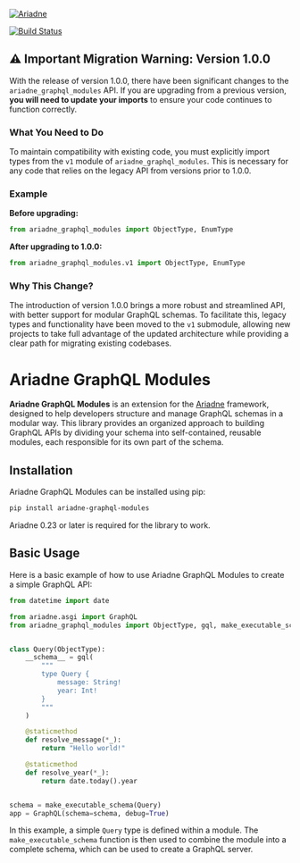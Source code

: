 [![Ariadne](https://ariadnegraphql.org/img/logo-horizontal-sm.png)](https://ariadnegraphql.org)

[![Build Status](https://github.com/mirumee/ariadne-graphql-modules/actions/workflows/tests.yml/badge.svg?branch=main)](https://github.com/mirumee/ariadne-graphql-modules/actions)

## ⚠️ Important Migration Warning: Version 1.0.0

With the release of version 1.0.0, there have been significant changes to the `ariadne_graphql_modules` API. If you are upgrading from a previous version, **you will need to update your imports** to ensure your code continues to function correctly.

### What You Need to Do

To maintain compatibility with existing code, you must explicitly import types from the `v1` module of `ariadne_graphql_modules`. This is necessary for any code that relies on the legacy API from versions prior to 1.0.0.

### Example

**Before upgrading:**

```python
from ariadne_graphql_modules import ObjectType, EnumType
```

**After upgrading to 1.0.0:**

```python
from ariadne_graphql_modules.v1 import ObjectType, EnumType
```

### Why This Change?

The introduction of version 1.0.0 brings a more robust and streamlined API, with better support for modular GraphQL schemas. To facilitate this, legacy types and functionality have been moved to the `v1` submodule, allowing new projects to take full advantage of the updated architecture while providing a clear path for migrating existing codebases.

# Ariadne GraphQL Modules

**Ariadne GraphQL Modules** is an extension for the [Ariadne](https://ariadnegraphql.org/) framework, designed to help developers structure and manage GraphQL schemas in a modular way. This library provides an organized approach to building GraphQL APIs by dividing your schema into self-contained, reusable modules, each responsible for its own part of the schema.

## Installation

Ariadne GraphQL Modules can be installed using pip:

```bash
pip install ariadne-graphql-modules
```

Ariadne 0.23 or later is required for the library to work.

## Basic Usage

Here is a basic example of how to use Ariadne GraphQL Modules to create a simple GraphQL API:

```python
from datetime import date

from ariadne.asgi import GraphQL
from ariadne_graphql_modules import ObjectType, gql, make_executable_schema


class Query(ObjectType):
    __schema__ = gql(
        """
        type Query {
            message: String!
            year: Int!
        }
        """
    )

    @staticmethod
    def resolve_message(*_):
        return "Hello world!"

    @staticmethod
    def resolve_year(*_):
        return date.today().year


schema = make_executable_schema(Query)
app = GraphQL(schema=schema, debug=True)
```

In this example, a simple `Query` type is defined within a module. The `make_executable_schema` function is then used to combine the module into a complete schema, which can be used to create a GraphQL server.

